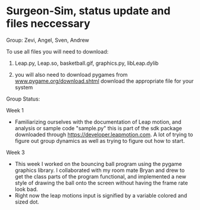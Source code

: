Surgeon-Sim, status update and files neccessary
===========
Group: Zevi, Angel, Sven, Andrew

To use all files you will need to download:
1. Leap.py, Leap.so, basketball.gif, graphics.py, libLeap.dylib


2. you will also need to download pygames from www.pygame.org/download.shtml
	download the appropriate file for your system

Group Status:

Week 1
- Familiarizing ourselves with the documentation of Leap motion, and analysis or sample code "sample.py" this is part of the sdk package downloaded through https://developer.leapmotion.com. A lot of trying to figure out group dynamics as well as trying to figure out how to start.




Week 3
-	This week I worked on the bouncing ball program using the pygame graphics library. I collaborated with my room mate Bryan and drew to get the class parts of the program functional,  and implemented a new style of drawing the ball onto the screen without having the frame rate look bad. 
-	Right now the leap motions input is signified by a variable colored and sized dot. 
